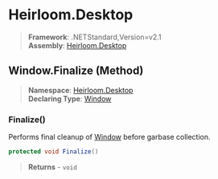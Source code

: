 # Heirloom.Desktop

> **Framework**: .NETStandard,Version=v2.1  
> **Assembly**: [Heirloom.Desktop][0]

## Window.Finalize (Method)

> **Namespace**: [Heirloom.Desktop][0]  
> **Declaring Type**: [Window][1]

### Finalize()

Performs final cleanup of [Window][1] before garbase collection.

```cs
protected void Finalize()
```

> **Returns** - `void`

[0]: ../../../Heirloom.Desktop.md
[1]: ../Window.md
